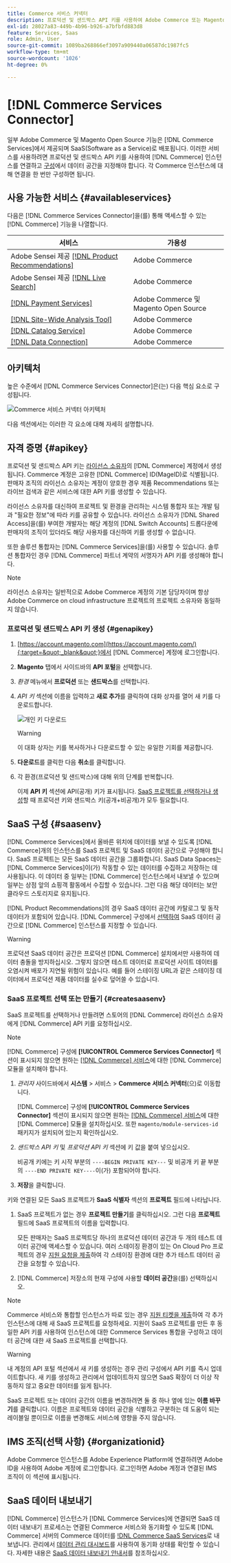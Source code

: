 ```yaml
---
title: Commerce 서비스 커넥터
description: 프로덕션 및 샌드박스 API 키를 사용하여 Adobe Commerce 또는 Magento Open Source 인스턴스를 서비스에 통합하는 방법을 알아봅니다.
exl-id: 28027a83-449b-4b96-b926-a7bfbfd883d8
feature: Services, Saas
role: Admin, User
source-git-commit: 1089ba268866ef3097a909440a06587dc1987fc5
workflow-type: tm+mt
source-wordcount: '1026'
ht-degree: 0%

---
```


# [!DNL Commerce Services Connector]

일부 Adobe Commerce 및 Magento Open Source 기능은 [!DNL Commerce Services]에서 제공되며 SaaS(Software as a Service)로 배포됩니다. 이러한 서비스를 사용하려면 프로덕션 및 샌드박스 API 키를 사용하여 [!DNL Commerce] 인스턴스를 연결하고 [구성](https://experienceleague.adobe.com/docs/commerce-admin/config/services/saas.html)에서 데이터 공간을 지정해야 합니다. 각 Commerce 인스턴스에 대해 연결을 한 번만 구성하면 됩니다.

## 사용 가능한 서비스 {#availableservices}

다음은 [!DNL Commerce Services Connector]을(를) 통해 액세스할 수 있는 [!DNL Commerce] 기능을 나열합니다.

| 서비스 | 가용성 |
| ---|--- |
| Adobe Sensei 제공 [[!DNL Product Recommendations]](/help/product-recommendations/overview.md) | Adobe Commerce |
| Adobe Sensei 제공 [[!DNL Live Search]](/help/live-search/overview.md) | Adobe Commerce |
| [[!DNL Payment Services]](/help/payment-services/overview.md) | Adobe Commerce 및 Magento Open Source |
| [[!DNL Site-Wide Analysis Tool]](https://experienceleague.adobe.com/docs/commerce-operations/tools/site-wide-analysis-tool/intro.html) | Adobe Commerce |
| [[!DNL Catalog Service]](/help/catalog-service/overview.md) | Adobe Commerce |
| [[!DNL Data Connection]](/help/data-connection/overview.md) | Adobe Commerce |

## 아키텍처

높은 수준에서 [!DNL Commerce Services Connector]은(는) 다음 핵심 요소로 구성됩니다.

![Commerce 서비스 커넥터 아키텍처](assets/saas-config-sync-workflow.png)

다음 섹션에서는 이러한 각 요소에 대해 자세히 설명합니다.

## 자격 증명 {#apikey}

프로덕션 및 샌드박스 API 키는 [라이선스 소유자](https://experienceleague.adobe.com/en/docs/commerce-cloud-service/start/onboarding)의 [!DNL Commerce] 계정에서 생성됩니다. Commerce 계정은 고유한 [!DNL Commerce] ID(MageID)로 식별됩니다. 판매자 조직의 라이선스 소유자는 계정이 양호한 경우 제품 Recommendations 또는 라이브 검색과 같은 서비스에 대한 API 키를 생성할 수 있습니다.

라이선스 소유자를 대신하여 프로젝트 및 환경을 관리하는 시스템 통합자 또는 개발 팀과 &quot;필요한 정보&quot;에 따라 키를 공유할 수 있습니다. 라이선스 소유자가 [!DNL Shared Access]을(를) 부여한 개발자는 해당 계정의 [!DNL Switch Accounts] 드롭다운에 판매자의 조직이 있더라도 해당 사용자를 대신하여 키를 생성할 수 없습니다.

또한 솔루션 통합자는 [!DNL Commerce Services]을(를) 사용할 수 있습니다. 솔루션 통합자인 경우 [!DNL Commerce] 파트너 계약의 서명자가 API 키를 생성해야 합니다.

>[!NOTE]
>
>라이선스 소유자는 일반적으로 Adobe Commerce 계정의 기본 담당자이며 항상 Adobe Commerce on cloud infrastructure 프로젝트의 프로젝트 소유자와 동일하지 않습니다.

### 프로덕션 및 샌드박스 API 키 생성 {#genapikey}

1. [https://account.magento.com](https://account.magento.com/){:target=&quot;_blank&quot;}에서 [!DNL Commerce] 계정에 로그인합니다.

1. **Magento** 탭에서 사이드바의 **API 포털**&#x200B;을 선택합니다.

1. _환경_ 메뉴에서 **프로덕션** 또는 **샌드박스**&#x200B;를 선택합니다.

1. _API 키_ 섹션에 이름을 입력하고 **새로 추가**&#x200B;를 클릭하여 대화 상자를 열어 새 키를 다운로드합니다.

   ![개인 키 다운로드](assets/download-api-private-key.png)

   >[!WARNING]
   >
   > 이 대화 상자는 키를 복사하거나 다운로드할 수 있는 유일한 기회를 제공합니다.

1. **다운로드**&#x200B;를 클릭한 다음 **취소**&#x200B;를 클릭합니다.

1. 각 환경(프로덕션 및 샌드박스)에 대해 위의 단계를 반복합니다.

   이제 **API 키** 섹션에 API(공개) 키가 표시됩니다. [SaaS 프로젝트를 선택하거나 생성](#createsaasenv)할 때 프로덕션 키와 샌드박스 키(공개+비공개)가 모두 필요합니다.

## SaaS 구성 {#saasenv}

[!DNL Commerce Services]에서 올바른 위치에 데이터를 보낼 수 있도록 [!DNL Commerce]개의 인스턴스를 SaaS 프로젝트 및 SaaS 데이터 공간으로 구성해야 합니다. SaaS 프로젝트는 모든 SaaS 데이터 공간을 그룹화합니다. SaaS Data Spaces는 [!DNL Commerce Services]이(가) 작동할 수 있는 데이터를 수집하고 저장하는 데 사용됩니다. 이 데이터 중 일부는 [!DNL Commerce] 인스턴스에서 내보낼 수 있으며 일부는 상점 앞의 쇼핑객 활동에서 수집할 수 있습니다. 그런 다음 해당 데이터는 보안 클라우드 스토리지로 유지됩니다.

[!DNL Product Recommendations]의 경우 SaaS 데이터 공간에 카탈로그 및 동작 데이터가 포함되어 있습니다. [!DNL Commerce] 구성에서 [선택하여](https://docs.magento.com/user-guide/configuration/services/saas.html) SaaS 데이터 공간으로 [!DNL Commerce] 인스턴스를 지정할 수 있습니다.

>[!WARNING]
>
> 프로덕션 SaaS 데이터 공간은 프로덕션 [!DNL Commerce] 설치에서만 사용하여 데이터 충돌을 방지하십시오. 그렇지 않으면 테스트 데이터로 프로덕션 사이트 데이터를 오염시켜 배포가 지연될 위험이 있습니다. 예를 들어 스테이징 URL과 같은 스테이징 데이터에서 프로덕션 제품 데이터를 실수로 덮어쓸 수 있습니다.

### SaaS 프로젝트 선택 또는 만들기 {#createsaasenv}

SaaS 프로젝트를 선택하거나 만들려면 스토어의 [!DNL Commerce] 라이선스 소유자에게 [!DNL Commerce] API 키를 요청하십시오.

>[!NOTE]
>
> [!DNL Commerce] 구성에 **[!UICONTROL Commerce Services Connector]** 섹션이 표시되지 않으면 원하는 [[!DNL Commerce] 서비스](#availableservices)에 대한 [!DNL Commerce] 모듈을 설치해야 합니다.

1. _관리자_ 사이드바에서 **시스템** > 서비스 > **Commerce 서비스 커넥터**(으)로 이동합니다.

   [!DNL Commerce] 구성에 **[!UICONTROL Commerce Services Connector]** 섹션이 표시되지 않으면 원하는 [[!DNL Commerce] 서비스](#availableservices)에 대한 [!DNL Commerce] 모듈을 설치하십시오. 또한 `magento/module-services-id` 패키지가 설치되어 있는지 확인하십시오.

1. _샌드박스 API 키_ 및 _프로덕션 API 키_ 섹션에 키 값을 붙여 넣으십시오.

   비공개 키에는 키 시작 부분의 `----BEGIN PRIVATE KEY---` 및 비공개 키 끝 부분의 `----END PRIVATE KEY----`이(가) 포함되어야 합니다.

1. **저장**&#x200B;을 클릭합니다.

키와 연결된 모든 SaaS 프로젝트가 **SaaS 식별자** 섹션의 **프로젝트** 필드에 나타납니다.

1. SaaS 프로젝트가 없는 경우 **프로젝트 만들기**&#x200B;를 클릭하십시오. 그런 다음 **프로젝트** 필드에 SaaS 프로젝트의 이름을 입력합니다.

   모든 판매자는 SaaS 프로젝트당 하나의 프로덕션 데이터 공간과 두 개의 테스트 데이터 공간에 액세스할 수 있습니다. 여러 스테이징 환경이 있는 On Cloud Pro 프로젝트의 경우 [지원 요청을 제출](https://experienceleague.adobe.com/en/docs/commerce-knowledge-base/kb/)하여 각 스테이징 환경에 대한 추가 테스트 데이터 공간을 요청할 수 있습니다.

1. [!DNL Commerce] 저장소의 현재 구성에 사용할 **데이터 공간**&#x200B;을(를) 선택하십시오.

>[!NOTE]
>
>Commerce 서비스와 통합할 인스턴스가 따로 있는 경우 [지원 티켓을 제출](https://experienceleague.adobe.com/en/docs/commerce-knowledge-base/kb/help-center-guide/magento-help-center-user-guide#submit-ticket)하여 각 추가 인스턴스에 대해 새 SaaS 프로젝트를 요청하세요. 지원이 SaaS 프로젝트를 만든 후 동일한 API 키를 사용하여 인스턴스에 대한 Commerce Services 통합을 구성하고 데이터 공간에 대한 새 SaaS 프로젝트를 선택합니다.

>[!WARNING]
>
> 내 계정의 API 포털 섹션에서 새 키를 생성하는 경우 관리 구성에서 API 키를 즉시 업데이트합니다. 새 키를 생성하고 관리에서 업데이트하지 않으면 SaaS 확장이 더 이상 작동하지 않고 중요한 데이터를 잃게 됩니다.

SaaS 프로젝트 또는 데이터 공간의 이름을 변경하려면 둘 중 하나 옆에 있는 **이름 바꾸기**&#x200B;를 클릭합니다. 이름은 프로젝트와 데이터 공간을 식별하고 구분하는 데 도움이 되는 레이블일 뿐이므로 이름을 변경해도 서비스에 영향을 주지 않습니다.

## IMS 조직(선택 사항) {#organizationid}

Adobe Commerce 인스턴스를 Adobe Experience Platform에 연결하려면 Adobe ID을 사용하여 Adobe 계정에 로그인합니다. 로그인하면 Adobe 계정과 연결된 IMS 조직이 이 섹션에 표시됩니다.

## SaaS 데이터 내보내기

[!DNL Commerce] 인스턴스가 [!DNL Commerce Services]에 연결되면 SaaS 데이터 내보내기 프로세스는 연결된 Commerce 서비스와 동기화할 수 있도록 [!DNL Commerce] 서버의 Commerce 데이터를 [!DNL Commerce SaaS Services](으)로 내보냅니다. 관리에서 [데이터 관리 대시보드](https://experienceleague.adobe.com/en/docs/commerce-admin/systems/data-transfer/data-dashboard)를 사용하여 동기화 상태를 확인할 수 있습니다. 자세한 내용은 [SaaS 데이터 내보내기 안내서](../data-export/overview.md)를 참조하십시오.
